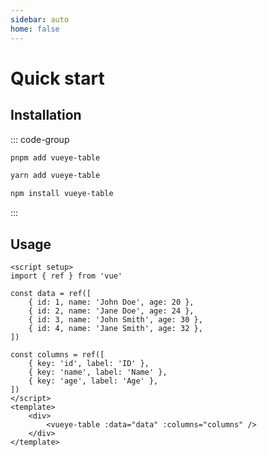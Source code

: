 ```yaml
---
sidebar: auto
home: false
---
```


<script setup>
import { ref } from 'vue'

import { VueyeTable } from 'vueye-table'

const data = ref([
  { id: 1, name: 'John Doe', age: 20 },
  { id: 2, name: 'Jane Doe', age: 24 },
  { id: 3, name: 'John Smith', age: 30 },
  { id: 4, name: 'Jane Smith', age: 32 },
])

const columns = ref([
  { key: 'id', label: 'ID' },
  { key: 'name', label: 'Name' },
  { key: 'age', label: 'Age' },
])
</script>

# Quick start

## Installation

::: code-group

```bash [pnpm]
pnpm add vueye-table
```

```bash [yarn]
yarn add vueye-table
```

```bash [npm]
npm install vueye-table
```

:::

## Usage

```vue
<script setup>
import { ref } from 'vue'

const data = ref([
    { id: 1, name: 'John Doe', age: 20 },
    { id: 2, name: 'Jane Doe', age: 24 },
    { id: 3, name: 'John Smith', age: 30 },
    { id: 4, name: 'Jane Smith', age: 32 },
])

const columns = ref([
    { key: 'id', label: 'ID' },
    { key: 'name', label: 'Name' },
    { key: 'age', label: 'Age' },
])
</script>
<template>
    <div>
        <vueye-table :data="data" :columns="columns" />
    </div>
</template>
```

<vueye-table :data="data" :columns="columns" />
